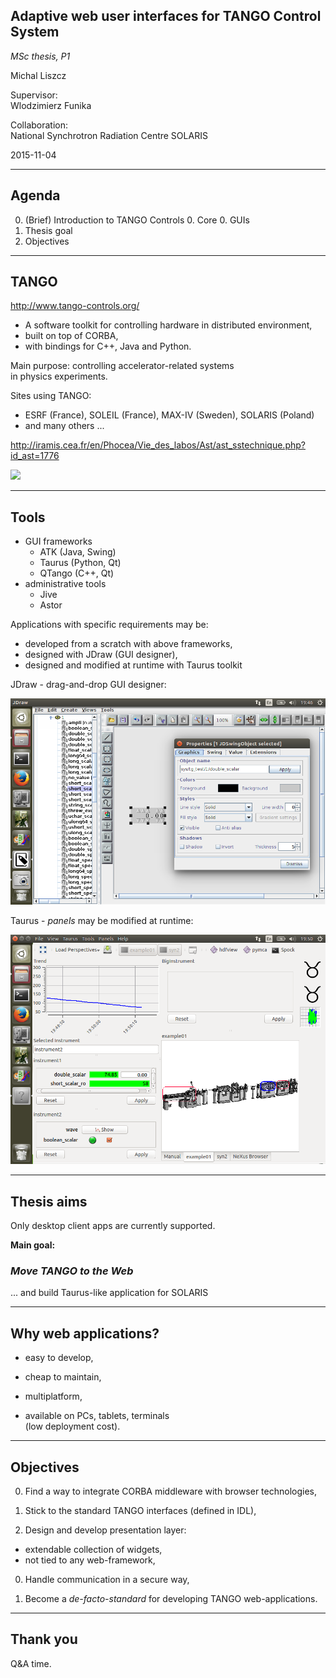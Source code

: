 ## Adaptive web user interfaces for TANGO Control System

*MSc thesis, P1*

Michal Liszcz

Supervisor:  
Wlodzimierz Funika

Collaboration:  
National Synchrotron Radiation Centre SOLARIS

2015-11-04

---

## Agenda

0. (Brief) Introduction to TANGO Controls
   0. Core
   0. GUIs
0. Thesis goal
0. Objectives

---

## TANGO

http://www.tango-controls.org/

* A software toolkit for controlling hardware in distributed environment,
* built on top of CORBA,
* with bindings for C++, Java and Python.

Main purpose: controlling accelerator-related systems  
in physics experiments. <!-- .element: style="margin:1.5em" -->

Sites using TANGO:
* ESRF (France), SOLEIL (France), MAX-IV (Sweden), SOLARIS (Poland)
* and many others ...



http://iramis.cea.fr/en/Phocea/Vie_des_labos/Ast/ast_sstechnique.php?id_ast=1776

![](http://iramis.cea.fr/Images/astImg/1776_1.gif)

---

## Tools

* GUI frameworks
  * ATK (Java, Swing)
  * Taurus (Python, Qt)
  * QTango (C++, Qt)
* administrative tools
  * Jive
  * Astor

Applications with specific requirements may be:
* developed from a scratch with above frameworks,
* designed with JDraw (GUI designer),
* designed and modified at runtime with Taurus toolkit



JDraw - drag-and-drop GUI designer:

![](tango9-jdraw.png)



Taurus - *panels* may be modified at runtime:

![](tango9-taurus.png)

---

## Thesis aims

Only desktop client apps are currently supported.

**Main goal:**

### *Move TANGO to the Web*
... and build Taurus-like application for SOLARIS

---

## Why web applications?

* easy to develop,

* cheap to maintain,

* multiplatform,

* available on PCs, tablets, terminals  
  (low deployment cost).

---

## Objectives

0. Find a way to integrate CORBA middleware with browser technologies,

0. Stick to the standard TANGO interfaces (defined in IDL),

0. Design and develop presentation layer:
  * extendable collection of widgets,
  * not tied to any web-framework,

0. Handle communication in a secure way,

0. Become a *de-facto-standard* for developing TANGO
   web-applications.

---

## Thank you

Q&A time.
